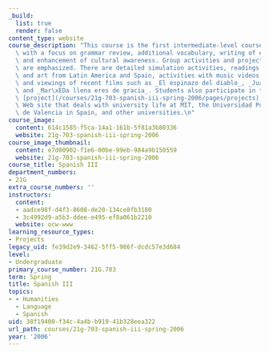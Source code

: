 ```yaml
---
_build:
  list: true
  render: false
content_type: website
course_description: "This course is the first intermediate-level course in Spanish,\
  \ with a focus on grammar review, additional vocabulary, writing of essays in Spanish\
  \ and enhancement of cultural awareness. Group activities and projects, and conversation\
  \ are emphasized. There are detailed simulation activities, readings about literature\
  \ and art from Latin America and Spain, activities with music videos and interviews,\
  \ and viewings of recent films such as _El espinazo del diablo_, _Juana la loca_,\
  \ and _Mar\xEDa llena eres de gracia_. Students also participate in the MITUPV Exchange\
  \ [project](/courses/21g-703-spanish-iii-spring-2006/pages/projects), a multimedia-centered\
  \ Web site that deals with university life at MIT, the Universidad Polit\xE9cnica\
  \ de Valencia in Spain, and other universities.\n"
course_image:
  content: 614c1585-f5ca-14a1-161b-5f81a3b80336
  website: 21g-703-spanish-iii-spring-2006
course_image_thumbnail:
  content: e7d00902-f1e6-00be-99eb-984a9b150559
  website: 21g-703-spanish-iii-spring-2006
course_title: Spanish III
department_numbers:
- 21G
extra_course_numbers: ''
instructors:
  content:
  - aadce98f-d4f3-8608-de20-134ce8fb3180
  - 3c4992d9-a5b3-ddee-e495-ef8a061b2210
  website: ocw-www
learning_resource_types:
- Projects
legacy_uid: fe39d2e9-3462-5ff5-986f-dcdc57e3d684
level:
- Undergraduate
primary_course_number: 21G.703
term: Spring
title: Spanish III
topics:
- - Humanities
  - Language
  - Spanish
uid: 38f19400-f34c-4a4b-b919-41b328eea322
url_path: courses/21g-703-spanish-iii-spring-2006
year: '2006'
---
```

